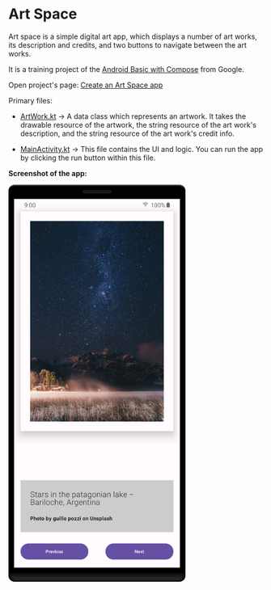 # Art Space

Art space is a simple digital art app, which displays a number of art works, its description and 
credits, and two buttons to navigate between the art works.

It is a training project of the [Android Basic with Compose](https://developer.android.com/courses/android-basics-compose/course) from Google.

Open project's page: [Create an Art Space app](https://developer.android.com/codelabs/basic-android-kotlin-compose-art-space?authuser=1&continue=https%3A%2F%2Fdeveloper.android.com%2Fcourses%2Fpathways%2Fandroid-basics-compose-unit-2-pathway-3%3Fauthuser%3D1%23codelab-https%3A%2F%2Fdeveloper.android.com%2Fcodelabs%2Fbasic-android-kotlin-compose-art-space#0)

Primary files: 

- [ArtWork.kt](app/src/main/java/com/practice/artspace/ArtWork.kt) -> A data class which represents 
an artwork. It takes the drawable resource of the artwork, the string resource of the art work's description,
and the string resource of the art work's credit info.

- [MainActivity.kt](app/src/main/java/com/practice/artspace/MainActivity.kt) -> This file contains the UI and logic. You can run the app by clicking the run button within this file.

**Screenshot of the app:**

<img src="screenshot.png" alt="app screen" width="350"/>


